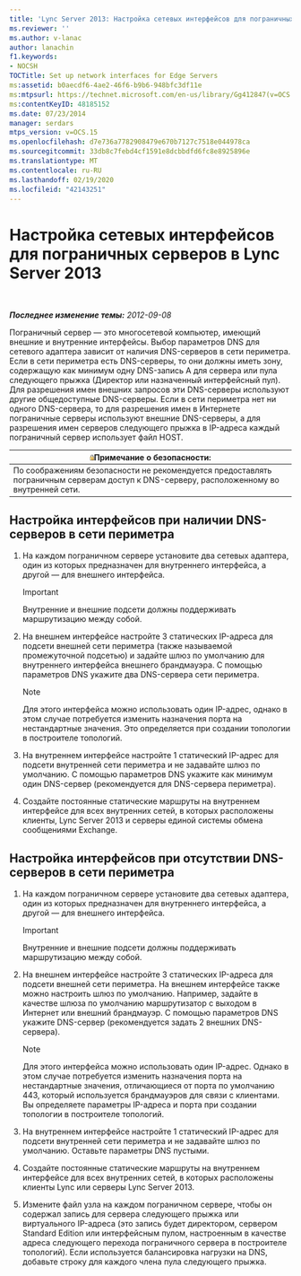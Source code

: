 ```yaml
---
title: 'Lync Server 2013: Настройка сетевых интерфейсов для пограничных серверов'
ms.reviewer: ''
ms.author: v-lanac
author: lanachin
f1.keywords:
- NOCSH
TOCTitle: Set up network interfaces for Edge Servers
ms:assetid: b0aecdf6-4ae2-46f6-b9b6-948bfc3df11e
ms:mtpsurl: https://technet.microsoft.com/en-us/library/Gg412847(v=OCS.15)
ms:contentKeyID: 48185152
ms.date: 07/23/2014
manager: serdars
mtps_version: v=OCS.15
ms.openlocfilehash: d7e736a7782908479e670b7127c7518e044978ca
ms.sourcegitcommit: 33db8c7febd4cf1591e8dcbbdfd6fc8e8925896e
ms.translationtype: MT
ms.contentlocale: ru-RU
ms.lasthandoff: 02/19/2020
ms.locfileid: "42143251"
---
```

<div data-xmlns="http://www.w3.org/1999/xhtml">

<div class="topic" data-xmlns="http://www.w3.org/1999/xhtml" data-msxsl="urn:schemas-microsoft-com:xslt" data-cs="http://msdn.microsoft.com/">

<div data-asp="https://msdn2.microsoft.com/asp">

# <a name="set-up-network-interfaces-for-edge-servers-in-lync-server-2013"></a>Настройка сетевых интерфейсов для пограничных серверов в Lync Server 2013

</div>

<div id="mainSection">

<div id="mainBody">

<span> </span>

_**Последнее изменение темы:** 2012-09-08_

Пограничный сервер — это многосетевой компьютер, имеющий внешние и внутренние интерфейсы. Выбор параметров DNS для сетевого адаптера зависит от наличия DNS-серверов в сети периметра. Если в сети периметра есть DNS-серверы, то они должны иметь зону, содержащую как минимум одну DNS-запись A для сервера или пула следующего прыжка (Директор или назначенный интерфейсный пул). Для разрешения имен внешних запросов эти DNS-серверы используют другие общедоступные DNS-серверы. Если в сети периметра нет ни одного DNS-сервера, то для разрешения имен в Интернете пограничные серверы используют внешние DNS-серверы, а для разрешения имен серверов следующего прыжка в IP-адреса каждый пограничный сервер использует файл HOST.

<div>

<table>
<thead>
<tr class="header">
<th><img src="images/Gg398321.security(OCS.15).gif" title="защиты" alt="security" />Примечание о безопасности:</th>
</tr>
</thead>
<tbody>
<tr class="odd">
<td>По соображениям безопасности не рекомендуется предоставлять пограничным серверам доступ к DNS-серверу, расположенному во внутренней сети.</td>
</tr>
</tbody>
</table>


</div>

<div>

## <a name="to-configure-interfaces-with-dns-servers-in-the-perimeter-network"></a>Настройка интерфейсов при наличии DNS-серверов в сети периметра

1.  На каждом пограничном сервере установите два сетевых адаптера, один из которых предназначен для внутреннего интерфейса, а другой — для внешнего интерфейса.
    
    <div>
    

    > [!IMPORTANT]  
    > Внутренние и внешние подсети должны поддерживать маршрутизацию между собой.

    
    </div>

2.  На внешнем интерфейсе настройте 3 статических IP-адреса для подсети внешней сети периметра (также называемой промежуточной подсетью) и задайте шлюз по умолчанию для внутреннего интерфейса внешнего брандмауэра. С помощью параметров DNS укажите два DNS-сервера сети периметра.
    
    <div>
    

    > [!NOTE]  
    > Для этого интерфейса можно использовать один IP-адрес, однако в этом случае потребуется изменить назначения порта на нестандартные значения. Это определяется при создании топологии в построителе топологий.

    
    </div>

3.  На внутреннем интерфейсе настройте 1 статический IP-адрес для подсети внутренней сети периметра и не задавайте шлюз по умолчанию. С помощью параметров DNS укажите как минимум один DNS-сервер (рекомендуется для DNS-сервера периметра).

4.  Создайте постоянные статические маршруты на внутреннем интерфейсе для всех внутренних сетей, в которых расположены клиенты, Lync Server 2013 и серверы единой системы обмена сообщениями Exchange.

</div>

<div>

## <a name="to-configure-interfaces-without-dns-servers-in-the-perimeter-network"></a>Настройка интерфейсов при отсутствии DNS-серверов в сети периметра

1.  На каждом пограничном сервере установите два сетевых адаптера, один из которых предназначен для внутреннего интерфейса, а другой — для внешнего интерфейса.
    
    <div>
    

    > [!IMPORTANT]  
    > Внутренние и внешние подсети должны поддерживать маршрутизацию между собой.

    
    </div>

2.  На внешнем интерфейсе настройте 3 статических IP-адреса для подсети внешней сети периметра. На внешнем интерфейсе также можно настроить шлюз по умолчанию. Например, задайте в качестве шлюза по умолчанию маршрутизатор с выходом в Интернет или внешний брандмауэр. С помощью параметров DNS укажите DNS-сервер (рекомендуется задать 2 внешних DNS-сервера).
    
    <div>
    

    > [!NOTE]  
    > Для этого интерфейса можно использовать один IP-адрес. Однако в этом случае потребуется изменить назначения порта на нестандартные значения, отличающиеся от порта по умолчанию 443, который используется брандмауэров для связи с клиентами. Вы определяете параметры IP-адреса и порта при создании топологии в построителе топологий.

    
    </div>

3.  На внутреннем интерфейсе настройте 1 статический IP-адрес для подсети внутренней сети периметра и не задавайте шлюз по умолчанию. Оставьте параметры DNS пустыми.

4.  Создайте постоянные статические маршруты на внутреннем интерфейсе для всех внутренних сетей, в которых расположены клиенты Lync или серверы Lync Server 2013.

5.  Измените файл узла на каждом пограничном сервере, чтобы он содержал запись для сервера следующего прыжка или виртуального IP-адреса (это запись будет директором, сервером Standard Edition или интерфейсным пулом, настроенным в качестве адреса следующего перехода пограничного сервера в построителе топологий). Если используется балансировка нагрузки на DNS, добавьте строку для каждого члена пула следующего прыжка.

</div>

</div>

<span> </span>

</div>

</div>

</div>


